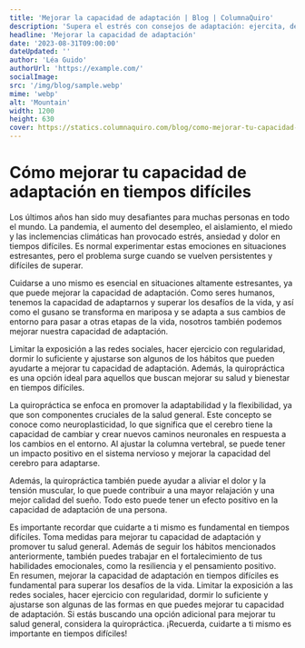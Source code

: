```yaml
---
title: 'Mejorar la capacidad de adaptación | Blog | ColumnaQuiro'
description: 'Supera el estrés con consejos de adaptación: ejercita, descansa y considera la quiropráctica para el bienestar en tiempos desafiantes.'
headline: 'Mejorar la capacidad de adaptación'
date: '2023-08-31T09:00:00'
dateUpdated: ''
author: 'Léa Guido'
authorUrl: 'https://example.com/'
socialImage:
src: '/img/blog/sample.webp'
mime: 'webp'
alt: 'Mountain'
width: 1200
height: 630
cover: https://statics.columnaquiro.com/blog/como-mejorar-tu-capacidad-de-adaptacion.webp
---
```



# Cómo mejorar tu capacidad de adaptación en tiempos difíciles

Los últimos años han sido muy desafiantes para muchas personas en todo el mundo. La pandemia, el aumento del desempleo, el aislamiento, el miedo y las inclemencias climáticas han provocado estrés, ansiedad y dolor en tiempos difíciles. Es normal experimentar estas emociones en situaciones estresantes, pero el problema surge cuando se vuelven persistentes y difíciles de superar.

Cuidarse a uno mismo es esencial en situaciones altamente estresantes, ya que puede mejorar la capacidad de adaptación. Como seres humanos, tenemos la capacidad de adaptarnos y superar los desafíos de la vida, y así como el gusano se transforma en mariposa y se adapta a sus cambios de entorno para pasar a otras etapas de la vida, nosotros también podemos mejorar nuestra capacidad de adaptación.

Limitar la exposición a las redes sociales, hacer ejercicio con regularidad, dormir lo suficiente y ajustarse son algunos de los hábitos que pueden ayudarte a mejorar tu capacidad de adaptación. Además, la quiropráctica es una opción ideal para aquellos que buscan mejorar su salud y bienestar en tiempos difíciles.

La quiropráctica se enfoca en promover la adaptabilidad y la flexibilidad, ya que son componentes cruciales de la salud general. Este concepto se conoce como neuroplasticidad, lo que significa que el cerebro tiene la capacidad de cambiar y crear nuevos caminos neuronales en respuesta a los cambios en el entorno. Al ajustar la columna vertebral, se puede tener un impacto positivo en el sistema nervioso y mejorar la capacidad del cerebro para adaptarse.

Además, la quiropráctica también puede ayudar a aliviar el dolor y la tensión muscular, lo que puede contribuir a una mayor relajación y una mejor calidad del sueño. Todo esto puede tener un efecto positivo en la capacidad de adaptación de una persona.

Es importante recordar que cuidarte a ti mismo es fundamental en tiempos difíciles. Toma medidas para mejorar tu capacidad de adaptación y promover tu salud general. Además de seguir los hábitos mencionados anteriormente, también puedes trabajar en el fortalecimiento de tus habilidades emocionales, como la resiliencia y el pensamiento positivo.  
En resumen, mejorar la capacidad de adaptación en tiempos difíciles es fundamental para superar los desafíos de la vida. Limitar la exposición a las redes sociales, hacer ejercicio con regularidad, dormir lo suficiente y ajustarse son algunas de las formas en que puedes mejorar tu capacidad de adaptación. Si estás buscando una opción adicional para mejorar tu salud general, considera la quiropráctica. ¡Recuerda, cuidarte a ti mismo es importante en tiempos difíciles!
